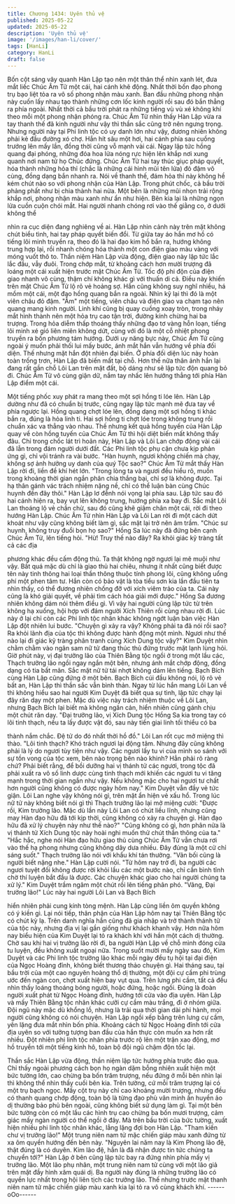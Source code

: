 ```yaml
---
title: Chương 1434: Uyên thủ vệ
published: 2025-05-22
updated: 2025-05-22
description: 'Uyên thủ vệ'
image: '/images/han-li/cover/'
tags: [HanLi]
category: HanLi
draft: false
---
```


Bốn cột sáng vây quanh Hàn Lập tạo nên một thân thể nhìn xanh
lét, đưa mắt liếc Chúc Âm Tử một cái, hai cánh khẽ động.
Nhất thời bốn đạo phong trụ bạo liệt tỏa ra vô số phong nhận màu
xanh. Ban đầu những phong nhận này cuốn lấy nhau tạo thành
những cơn lốc kinh người rồi sau đó bắn thẳng ra phía ngoài.
Nhất thời cả bầu trời phát ra những tiếng vù vù xé không khí theo
mỗi một phong nhận phóng ra. Chúc Âm Tử nhìn thấy Hàn Lập
vừa ra tay thanh thế đã kinh người như vậy thì thần sắc cũng trở
nên ngưng trọng.
Nhưng người này tại Phi linh tộc có uy danh lớn như vậy, đương
nhiên không phải kẻ đầu đường xó chợ. Hắn hít sâu một hơi, hai
cánh phía sau cuồng trướng lên mấy lần, đồng thời cũng vỗ mạnh
vài cái.
Ngay lập tức hồng quang đại phóng, những đóa hoa lửa nóng rực
hiện lên khắp nơi xung quanh nơi nam tử họ Chúc đứng.
Chúc Âm Tử hai tay thúc giục pháp quyết, hóa thành những hỏa
thỉ (chắc là những cái hình mũi tên lửa) đỏ đậm vô cùng, đồng
dạng bắn nhanh ra.
Nói về thanh thế, đám hỏa thỉ này không hề kém chút nào so với
phong nhận của Hàn Lập.
Trong phút chốc, cả bầu trời phảng phất như bị chia thành hai
nửa. Một bên là những mũi nhọn trải rộng khắp nơi, phong nhận
màu xanh như ẩn như hiện. Bên kia lại là những ngọn lửa cuồn
cuộn chói mắt.
Hai người nhanh chóng rơi vào thế giằng co, ở dưới không thể

nhìn ra cục diện đang nghiêng về ai.
Hàn Lập nhìn cảnh này trên mặt không chút biểu tình, hai tay
pháp quyết biến đổi. Từ giữa tay áo hắn mơ hồ có tiếng lôi minh
truyền ra, theo đó là hai đạo kim hồ bắn ra, hướng không trung
hợp lại, rồi nhanh chóng hóa thành một con điện giao màu vàng
với móng vuốt thô to.
Thần niệm Hàn Lập vừa động, điện giao này lập tức lắc lắc đầu,
vẫy đuôi. Trong chớp mắt, từ khoảng cách hơn mười trượng đã
loáng một cái xuất hiện trước mặt Chúc Âm Tử.
Tốc độ phi độn của điện giao nhanh vô cùng, thậm chí không
khác gì với thuấn di cả. Điều này khiến trên mặt Chúc Âm Tử lộ rõ
vẻ hoảng sợ.
Hắn cũng không suy nghĩ nhiều, há mồm một cái, một đạo hồng
quang bắn ra ngoài.
Nhìn kỹ lại thì đó là một viên châu đỏ đậm.
"Ầm" một tiếng, viên châu và điện giao va chạm tạo nên quang
mang kinh người. Linh khí cũng bị quay cuồng xoay tròn, trong
nháy mắt hình thành nên một hỏa trụ cao tận trời, đường kính
chừng hai ba trượng. Trong hỏa diễm thấp thoáng thấy những
đạo tơ vàng hỗn loạn, tiếng lôi minh xé gió liên miên không dứt,
cùng với đó là một cỗ nhiệt phong truyền ra bốn phương tám
hướng.
Dưới uy năng bực này, Chúc Âm Tử cũng ngoài ý muốn phải thối
lui mấy bước, ánh mắt hắn vẫn hướng về phía đối diện.
Thế nhưng mặt hắn đột nhiên đại biến.
Ở phía đối diện lúc này hoàn toàn trống trơn, Hàn Lập đã biến
mất tại chỗ. Hơn thế nữa thân ảnh hắn lại đang rất gần chỗ Lôi
Lan trên mặt đất, bộ dáng như sẽ lập tức độn quang bỏ đi.
Chúc Âm Tử vô cùng giận dữ, nắm tay nhấc lên hướng thẳng tới
phía Hàn Lập điểm một cái.

Một tiếng phốc xuy phát ra mang theo một sợi hồng ti lóe lên.
Hàn Lập dường như đã có chuẩn bị trước, cũng ngay lập tức
mạnh mẽ đưa tay về phía ngược lại.
Hồng quang chợt lóe lên, đồng dạng một sợi hồng ti khác bắn ra,
đúng là hỏa linh ti.
Hai sợi hồng ti chợt lóe trong không trung rồi chuẩn xác va thẳng
vào nhau. Thế nhưng kết quả hồng tuyến của Hàn Lập quay về
còn hồng tuyến của Chúc Âm Tử thì hội diệt biến mất không thấy
đâu.
Chỉ trong chốc lát trì hoãn này, Hàn Lập và Lôi Lan chớp động vài
cái đã lẫn trong đám người dưới đất.
Các Phi linh tộc phụ cận chưa kịp phản ứng gì, chỉ vội tránh ra vài
bước. "Hàn huynh, ngươi không chiến mà chạy, không sợ ảnh
hưởng uy danh của quý Tộc sao?" Chúc Âm Tử mắt thấy Hàn
Lập rời đi, liền đề khí hét lớn.
"Trong lòng ta và ngươi đều hiểu rõ, muốn trong khoảng thời gian
ngắn phân chia thắng bại, chỉ sợ là không được. Tại hạ thân gánh
vác trách nhiệm nặng nề, chỉ có thể luận bàn cùng Chúc huynh
đến đây thôi." Hàn Lập lơ đễnh nói vọng lại phía sau.
Lập tức sau đó hai cánh hiện ra, bay vụt lên không trung, hướng
phía xa bay đi.
Sắc mặt Lôi Lan thoáng lộ vẻ chần chừ, sau đó cũng khẽ giậm
chân một cái, rời đi theo hướng Hàn Lập.
Chúc Âm Tử nhìn Hàn Lập và Lôi Lan rời đi một cách dứt khoát
như vậy cũng không biết làm gì, sắc mặt lại trở nên âm trầm.
"Chúc sư huynh, không truy đuổi bọn họ sao?" Hồng Sa lúc này
đã đứng bên cạnh Chúc Âm Tử, lên tiếng hỏi.
"Hừ! Truy thế nào đây? Ra khỏi giác kỹ tràng tất cả các địa

phương khác đều cấm động thủ. Ta thật không ngờ ngươi lại mê
muội như vậy. Bất quá mặc dù chỉ là giao thủ hai chiêu, nhưng ít
nhất cũng biết được tên này tinh thông hai loại thần thông thuộc
tính phong lôi, cũng không uổng phí một phen tâm tư. Hắn còn có
bảo vật là tòa tiểu sơn kia lần đầu tiên ta nhìn thấy, có thể đương
nhiên chống đỡ với xích viêm trảo của ta. Cái này cũng là khó giải
quyết, về phải tìm cách hóa giải mới được."
Hồng Sa đương nhiên không dám nói thêm điều gì.
Vì vậy hai người cũng lập tức từ trên không hạ xuống, hội hợp với
đám người Xích Thiên rồi cùng nhau rời đi.
Lúc này ở lại chỉ còn các Phi linh tộc nhân khác không ngớt luận
bàn việc Hàn Lập đột nhiên lui bước.
"Chuyện gì xảy ra vậy? Không phải ta đã nói rồi sao? Ra khỏi
lãnh địa của tộc thì không được hành động một mình. Ngươi như
thế nào lại đi giác kỹ tràng phân tranh cùng Xích Dung tộc vậy?"
Kim Duyệt nhìn chằm chằm vào ngân sam nữ tử đang thúc thủ
đứng trước mặt lạnh lùng hỏi.
Giờ phút này, vị đại trưởng lão của Thiên Bằng tộc ngồi ở trong
một lầu các, Thạch trưởng lão ngồi ngay ngắn một bên, nhưng
ánh mắt chớp động, đồng dạng có tia bất mãn.
Sắc mặt nữ tử tái nhợt không dám lên tiếng.
Bạch Bích cùng Hàn Lập cũng đứng ở một bên. Bạch Bích cúi
đầu không nói, lộ rõ vẻ bất an, Hàn Lập thì thần sắc vẫn bình
thản. Ngay từ lúc hắn mang Lôi Lan về thì không hiểu sao hai
người Kim Duyệt đã biết qua sự tình, lập tức chạy lại đây răn dạy
một phen.
Mặc dù việc này trách nhiệm thuộc về Lôi Lan, nhưng Bạch Bích
lại biết mà không ngăn cản, hiển nhiên cũng gánh chịu một chút
răn dạy.
"Đại trưởng lão, vị Xích Dung tộc Hồng Sa kia trong tay có lôi tinh
thạch, nếu ta lấy được vật đó, sau này tiến giai linh tối thiểu có ba

thành nắm chắc. Đệ tử do đó nhất thời hồ đồ."
Lôi Lan rốt cục mở miệng thì thào.
"Lôi tinh thạch? Khó trách ngươi lại động tâm. Nhưng đây cũng
không phải là lý do ngươi tùy tiện như vậy. Các ngươi lấy tu vi của
mình so sánh với sự tồn vong của tộc xem, bên nào trọng bên
nào khinh? Hẳn phải rõ ràng chứ? Phải biết rằng, để bồi dưỡng
hai vị thánh tử các ngươi, trong tộc đã phải xuất ra vô số linh
dược cùng tinh thạch mới khiến các ngươi tu vi tăng mạnh trong
thời gian ngắn như vậy. Nếu không mặc cho hai ngươi tư chất hơn
người cũng không có được ngày hôm nay." Kim Duyệt vẫn đầy vẻ
tức giận.
Lôi Lan nghe vậy không nói gì, trên mặt ẩn hiện vẻ xấu hổ.
Trong lúc nữ tử này không biết nói gì thì Thạch trưởng lão lại mở
miệng cười:
"Được rồi, Kim trưởng lão. Mặc dù lần này Lôi Lan có chút liều
lĩnh, nhưng cũng may Hàn đạo hữu đã tới kịp thời, cũng không có
xảy ra chuyện gì. Hàn đạo hữu đã xử lý chuyện này như thế
nào?"
"Cũng không có gì, hơn phân nửa là vị thánh tử Xích Dung tộc
này hoài nghi muốn thử chút thần thông của ta."
"Hắc hắc, nghe nói Hàn đạo hữu giao thủ cùng Chúc Âm Tử vẫn
chưa rơi vào thế hạ phong nhưng cũng không dây dưa nhiều. Đây
đúng là một cử chỉ sáng suốt." Thạch trưởng lão nói với khẩu khí
tán thưởng.
"Vãn bối cũng là người biết nặng nhe." Hàn Lập cười nói.
"Từ hôm nay trở đi, ba người các ngươi tuyệt đối không được rời
khỏi lầu các một bước nào, chỉ cần bình tĩnh chờ thí luyện bắt đầu
là được. Các chuyện khác giao cho hai người chúng ta xử lý." Kim
Duyệt trầm ngâm một chút rồi lên tiếng phân phó.
"Vâng, Đại trưởng lão!" Lúc này hai người Lôi Lan và Bạch Bích

hiển nhiên phải cung kính tòng mệnh.
Hàn Lập cũng liền ôm quyền không có ý kiền gì.
Lại nói tiếp, thân phận của Hàn Lập hôm nay tại Thiên Bằng tộc
có chút kỳ lạ. Trên danh nghĩa hắn cũng đã gia nhập và trở thành
thánh tử của tộc này, nhưng địa vị lại gần giống như khách khanh
vậy. Hơn nữa hôm nay biểu hiện của Kim Duyệt lại tỏ ra khách khí
với hắn một cách dị thường.
Chờ sau khi hai vị trưởng lão rời đi, ba người Hàn Lập về chỗ
mình đóng cửa tu luyện, đều không xuất ngoại nữa.
Trong suốt mười mấy ngày sau đó, Kim Duyệt và các Phi linh tộc
trưởng lão khác mỗi ngày đều tụ hội tại đại điện của Ngọc Hoàng
đỉnh, không biết thương thảo chuyện gì.
Hai tháng sau, tại bầu trời của một cao nguyên hoàng thổ dị
thường, một đội cự cầm phi trùng ước đến ngàn con, chợt xuất
hiện bay vụt qua.
Trên lưng phi cầm, tất cả đều nhìn thấy loáng thoáng bóng người,
hoặc đứng, hoặc ngồi.
Đúng là đoàn người xuất phát từ Ngọc Hoàng đỉnh, hướng tới
cửa vào địa uyên.
Hàn Lập và mấy Thiên Bằng tộc nhân khác cưỡi cự cầm màu
trắng, đi ở nhóm giữa.
Đội ngũ này mặc dù khổng lồ, nhưng là trải qua thời gian dài phi
hành, mọi người cũng không có nói chuyện. Hàn Lập ngồi xếp
bằng trên lưng cự cầm, yên lặng đưa mắt nhìn bốn phía.
Khoảng cách từ Ngọc Hoàng đỉnh tới cửa địa uyên so với tưởng
tượng ban đầu của hắn thực còn muốn xa hơn rất nhiều.
Đột nhiên phi linh tộc nhân phía trước rộ lên một trận xao động,
mơ hồ truyền tới một tiếng kinh hô, toàn bộ đội ngũ chậm độn tốc
lại.

Thần sắc Hàn Lập vừa động, thần niệm lập tức hướng phía trước
đảo qua.
Chỉ thấy ngoài phương cách bọn họ ngàn dặm bỗng nhiên xuất
hiện một bức tường lớn, cao chừng ba bốn trăm trượng, nếu
đứng ở mỗi bên nhìn lại thì không thể nhìn thấy cuối bên kia.
Trên tường, cứ mỗi trăm trượng lại có một trụ bạch ngọc.
Mấy cột trụ này chỉ cao khoảng mười trượng, nhưng đều có thanh
quang chớp động, toàn bộ là từng đạo phù vân minh ấn huyền ảo
dị thường bảo phủ bên ngoài, cũng không biết sử dụng làm gì.
Tại một bên bức tường còn có một lầu các hình trụ cao chừng ba
bốn mươi trượng, cảm giác mấy ngàn người có thể ngồi ở đây.
Mà trên bầu trời của bức tường, xuất hiện nhiều phi linh tộc nhân
khác, lẳng lặng đợi bọn Hàn Lập.
"Tham kiến chư vị trưởng lão!" Một trung niên nam tử mặc chiến
giáp màu xanh đứng từ xa ôm quyền hướng đến bên này.
"Nguyên lai năm nay là Kim Phong lão đệ, thật đúng là có duyên.
Kim lão đệ, hẳn là đã nhận được tin tức chúng ta chuyển tới?"
Hàn Lập ở bên cũng lập tức bay ra đứng nhìn phía mấy vị trưởng
lão.
Một lão phụ nhân, một trung niên nam tử cùng với một lão giả
trên mặt đầy hình xăm quái dị.
Ba người này đúng là những trưởng lão có quyền lực nhất trong
hội liên tịch các trưởng lão. Thế nhưng trước mặt thanh niên nam
tử mặc chiến giáp màu xanh kia lại tỏ ra vô cùng khách khí.
------oOo------

